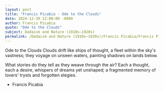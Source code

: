 ```yaml
---
layout: post
title: "Francis Picabia - Ode to the Clouds"
date: 2024-12-30 12:00:00 -0000
author: Francis Picabia
quote: "Ode to the Clouds"
subject: Dadaism and Nature (1910s–1920s)
permalink: /Dadaism and Nature (1910s–1920s)/Francis Picabia/Francis Picabia - Ode to the Clouds
---
```


Ode to the Clouds
Clouds drift like ships of thought,
a fleet within the sky's vastness;
they voyage on unseen waters,
painting shadows on lands below.

What stories do they tell
as they weave through the air?
Each a thought, each a desire,
whispers of dreams yet unshaped;
a fragmented memory of lovers' trysts
and forgotten elegies.

- Francis Picabia
